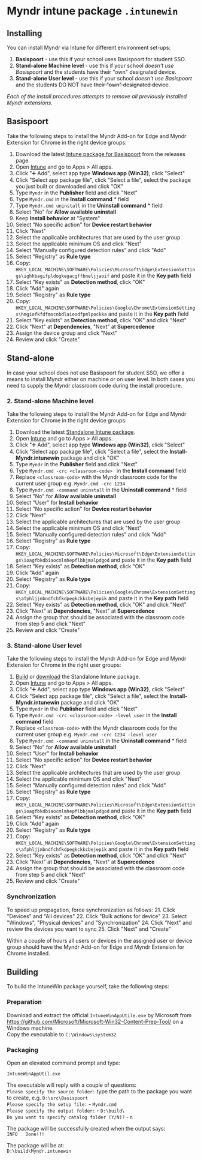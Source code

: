 # Myndr intune package `.intunewin`

## Installing
You can install Myndr via Intune for different environment set-ups:
1. **Basispoort** - use this if your school uses Basispoort for student SSO.
2. **Stand-alone Machine level** - use this if your school _doesn't use Basispoort_ and the students have their "own" designated device.
3. **Stand-alone User level** - use this if your school _doesn't use Basispoort_ and the students DO NOT have ~~their "own" designated device~~.


_Each of the install procedures attempts to remove all previously installed Myndr extensions._

## Basispoort
Take the following steps to install the Myndr Add-on for Edge and Myndr Extension for Chrome in the right device groups:

1. Download the latest [Intune package for Basispoort](https://github.com/myndr/intune/releases) from the releases page.
2. Open [Intune](https://intune.microsoft.com/) and go to Apps > All apps.
2. Click "➕ Add", select app type **Windows app (Win32)**, click "Select"
3. Click "Select app package file", click "Select a file", select the package you just built or downloaded and click "OK"
4. Type `Myndr` in the **Publisher** field and click "Next"
5. Type `Myndr.cmd` in the **Install command** * field
7. Type `Myndr.cmd uninstall` in the **Uninstall command** * field
8. Select "No" for **Allow available uninstall**
9. Keep **Install behavior** at "System"
10. Select "No specific action" for **Device restart behavior**
11. Click "Next"
12. Select the applicable architectures that are used by the user group
13. Select the applicable minimum OS and click "Next"
14. Select "Manually configured detection rules" and click "Add"
15. Select "Registry" as **Rule type**
16. Copy: `HKEY_LOCAL_MACHINE\SOFTWARE\Policies\Microsoft\Edge\ExtensionSettings\ighhbagifpldogkegacgffbneljjaoif` and paste it in the **Key path** field
17. Select "Key exists" as **Detection method**, click "OK"
18. Click "Add" again
15. Select "Registry" as **Rule type**
16. Copy: `HKEY_LOCAL_MACHINE\SOFTWARE\Policies\Google\Chrome\ExtensionSettings\hmgiofkfdfmocnbdlaieodfpmlpockka` and paste it in the **Key path** field
17. Select "Key exists" as **Detection method**, click "OK" and click "Next"
18. Click "Next" at **Dependencies**, "Next" at **Supercedence**
19. Assign the device group and click "Next"
20. Review and click "Create"

## Stand-alone

In case your school does not use Basispoort for student SSO, we offer a means to install Myndr either on machine or on user level.
In both cases you need to supply the Myndr classroom code during the install procedure.

### 2. Stand-alone Machine level
Take the following steps to install the Myndr Add-on for Edge and Myndr Extension for Chrome in the right device groups:

1. Download the latest [Standalone Intune package](https://github.com/myndr/intune/releases).
2. Open [Intune](https://intune.microsoft.com/) and go to Apps > All apps.
2. Click "➕ Add", select app type **Windows app (Win32)**, click "Select"
3. Click "Select app package file", click "Select a file", select the **Install-Myndr.intunewin** package and click "OK"
4. Type `Myndr` in the **Publisher** field and click "Next"
5. Type `Myndr.cmd -crc <classroom-code> ` in the **Install command** field
6. Replace `<classroom-code>` with the Myndr classroom code for the current user group e.g. `Myndr.cmd -crc 1234`
7. Type `Myndr.cmd -command uninstall` in the **Uninstall command** * field
8. Select "No" for **Allow available uninstall**
9. Select "User" for **Install behavior**
10. Select "No specific action" for **Device restart behavior**
11. Click "Next"
12. Select the applicable architectures that are used by the user group
13. Select the applicable minimum OS and click "Next"
14. Select "Manually configured detection rules" and click "Add"
15. Select "Registry" as **Rule type**
16. Copy: `HKEY_LOCAL_MACHINE\SOFTWARE\Policies\Microsoft\Edge\ExtensionSettings\ioagfbkdbiaocmlmhepflbbjmalpdgod` and paste it in the **Key path** field
17. Select "Key exists" as **Detection method**, click "OK"
18. Click "Add" again
15. Select "Registry" as **Rule type**
16. Copy: `HKEY_LOCAL_MACHINE\SOFTWARE\Policies\Google\Chrome\ExtensionSettings\afphljjmbndfchfkdpegkckkcbejepik` and paste it in the **Key path** field
17. Select "Key exists" as **Detection method**, click "OK" and click "Next"
18. Click "Next" at **Dependencies**, "Next" at **Supercedence**
19. Assign the group that should be associated with the classroom code from step 5 and click "Next"
20. Review and click "Create"

### 3. Stand-alone User level

Take the following steps to install the Myndr Add-on for Edge and Myndr Extension for Chrome in the right user groups:

1. [Build](h##-building) or [download](https://github.com/myndr/intune/releases) the Standalone Intune package.
2. Open [Intune](https://intune.microsoft.com/) and go to Apps > All apps.
2. Click "➕ Add", select app type **Windows app (Win32)**, click "Select"
3. Click "Select app package file", click "Select a file", select the **Install-Myndr.intunewin** package and click "OK"
4. Type `Myndr` in the **Publisher** field and click "Next"
5. Type `Myndr.cmd -crc <classroom-code> -level user` in the **Install command** field
6. Replace `<classroom-code>` with the Myndr classroom code for the current user group e.g. `Myndr.cmd -crc 1234 -level user`
8. Type `Myndr.cmd -command uninstall` in the **Uninstall command** * field
8. Select "No" for **Allow available uninstall**
9. Select "User" for **Install behavior**
10. Select "No specific action" for **Device restart behavior**
11. Click "Next"
12. Select the applicable architectures that are used by the user group
13. Select the applicable minimum OS and click "Next"
14. Select "Manually configured detection rules" and click "Add"
15. Select "Registry" as **Rule type**
16. Copy: `HKEY_LOCAL_MACHINE\SOFTWARE\Policies\Microsoft\Edge\ExtensionSettings\ioagfbkdbiaocmlmhepflbbjmalpdgod` and paste it in the **Key path** field
17. Select "Key exists" as **Detection method**, click "OK"
18. Click "Add" again
15. Select "Registry" as **Rule type**
16. Copy: `HKEY_LOCAL_MACHINE\SOFTWARE\Policies\Google\Chrome\ExtensionSettings\afphljjmbndfchfkdpegkckkcbejepik` and paste it in the **Key path** field
17. Select "Key exists" as **Detection method**, click "OK" and click "Next"
18. Click "Next" at **Dependencies**, "Next" at **Supercedence**
19. Assign the group that should be associated with the classroom code from step 5 and click "Next"
20. Review and click "Create"

### Synchronization
To speed up propagation, force synchronization as follows:
21. Click "Devices" and "All devices"
22. Click "Bulk actions for device"
23. Select "Windows", "Physical devices" and "Synchronization"
24. Click "Next" and review the devices you want to sync
25. Click "Next" and "Create"

Within a couple of hours all users or devices in the assigned user or device group should have the Myndr Add-on for Edge and Myndr Extension for Chrome installed.


## Building
To build the IntuneWin package yourself, take the following steps:


### Preparation
Download and extract the official `IntuneWinAppUtile.exe` by Microsoft from https://github.com/Microsoft/Microsoft-Win32-Content-Prep-Tool/ on a Windows machine.  
Copy the executable to `C:\Windows\system32`

### Packaging
Open an elevated command prompt and type:
```
IntuneWinAppUtil.exe
```
The executable will reply with a couple of questions:  
`Please specify the source folder:` type the path to the package you want to create, e.g. `D:\src\Basispoort`  
`Please specify the setup file:` - `Myndr.cmd`  
`Please specify the output folder:` - `D:\build\ `  
`Do you want to specify catalog folder (Y/N)?` - `n`  

The package will be successfully created when the output says:  
`INFO   Done!!!`

The package will be at:  
`D:\build\Myndr.intunewin`

